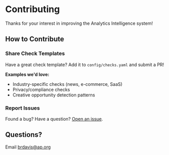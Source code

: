 # Contributing

Thanks for your interest in improving the Analytics Intelligence system!

## How to Contribute

### Share Check Templates
Have a great check template? Add it to `config/checks.yaml` and submit a PR!

**Examples we'd love:**
- Industry-specific checks (news, e-commerce, SaaS)
- Privacy/compliance checks
- Creative opportunity detection patterns

### Report Issues
Found a bug? Have a question? [Open an issue](https://github.com/thebryandavis/npa-analytics-intelligence/issues).

## Questions?

Email brdavis@ap.org
